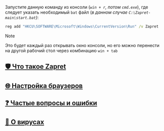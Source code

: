 Запустите данную команду из консоли (_`win + r`, потом `cmd.exe`_), где следует указать необходимый `bat` файл (_в данном случае `C:\Zapret-main\start.bat`)_:

```cmd
reg add "HKCU\SOFTWARE\Microsoft\Windows\CurrentVersion\Run" /v Zapret /t REG_SZ /d "C:\Zapret-main\start.bat" /f
```

> [!NOTE]  
> Это будет каждый раз открывать окно консоли, но его можно перенести на другой рабочий стол через комбинацию `win + tab`

## [🛡 Что такое Zapret](https://github.com/censorliber/zapret/blob/main/docs/zapret.md)

## [🌐 Настройка браузеров](https://github.com/censorliber/zapret/blob/main/docs/browser.md)

## [❓ Частые вопросы и ошибки](https://github.com/censorliber/zapret/blob/main/docs/faq.md)

## [👾 О вирусах](https://github.com/censorliber/zapret/blob/main/docs/virus.md)
